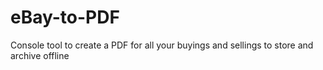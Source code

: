 eBay-to-PDF
===========

Console tool to create a PDF for all your buyings and sellings to store and archive offline